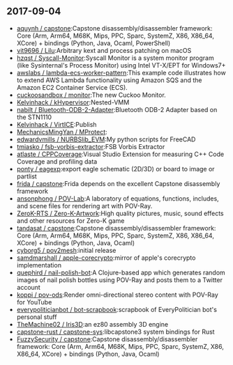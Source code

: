 ## 2017-09-04

* [aquynh / capstone](https://github.com/aquynh/capstone):Capstone disassembly/disassembler framework: Core (Arm, Arm64, M68K, Mips, PPC, Sparc, SystemZ, X86, X86_64, XCore) + bindings (Python, Java, Ocaml, PowerShell)
* [vit9696 / Lilu](https://github.com/vit9696/Lilu):Arbitrary kext and process patching on macOS
* [hzqst / Syscall-Monitor](https://github.com/hzqst/Syscall-Monitor):Syscall Monitor is a system monitor program (like Sysinternal's Process Monitor) using Intel VT-X/EPT for Windows7+
* [awslabs / lambda-ecs-worker-pattern](https://github.com/awslabs/lambda-ecs-worker-pattern):This example code illustrates how to extend AWS Lambda functionality using Amazon SQS and the Amazon EC2 Container Service (ECS).
* [cuckoosandbox / monitor](https://github.com/cuckoosandbox/monitor):The new Cuckoo Monitor.
* [Kelvinhack / kHypervisor](https://github.com/Kelvinhack/kHypervisor):Nested-VMM
* [nabilt / Bluetooth-ODB-2-Adapter](https://github.com/nabilt/Bluetooth-ODB-2-Adapter):Bluetooth ODB-2 Adapter based on the STN1110
* [Kelvinhack / VirtICE](https://github.com/Kelvinhack/VirtICE):Publish
* [MechanicsMingYan / MProtect](https://github.com/MechanicsMingYan/MProtect):
* [edwardvmills / NURBSlib_EVM](https://github.com/edwardvmills/NURBSlib_EVM):My python scripts for FreeCAD
* [tmiasko / fsb-vorbis-extractor](https://github.com/tmiasko/fsb-vorbis-extractor):FSB Vorbis Extractor
* [atlaste / CPPCoverage](https://github.com/atlaste/CPPCoverage):Visual Studio Extension for measuring C++ Code Coverage and profiling data
* [ponty / eagexp](https://github.com/ponty/eagexp):export eagle schematic (2D/3D) or board to image or partlist
* [frida / capstone](https://github.com/frida/capstone):Frida depends on the excellent Capstone disassembly framework
* [ansonphong / POV-Lab](https://github.com/ansonphong/POV-Lab):A laboratory of equations, functions, includes, and scene files for rendering art with POV-Ray.
* [ZeroK-RTS / Zero-K-Artwork](https://github.com/ZeroK-RTS/Zero-K-Artwork):High quality pictures, music, sound effects and other resources for Zero-K game
* [tandasat / capstone](https://github.com/tandasat/capstone):Capstone disassembly/disassembler framework: Core (Arm, Arm64, M68K, Mips, PPC, Sparc, SystemZ, X86, X86_64, XCore) + bindings (Python, Java, Ocaml)
* [cyborg5 / pov2mesh](https://github.com/cyborg5/pov2mesh):initial release
* [samdmarshall / apple-corecrypto](https://github.com/samdmarshall/apple-corecrypto):mirror of apple's corecrypto implementation
* [quephird / nail-polish-bot](https://github.com/quephird/nail-polish-bot):A Clojure-based app which generates random images of nail polish bottles using POV-Ray and posts them to a Twitter account
* [koppi / pov-ods](https://github.com/koppi/pov-ods):Render omni-directional stereo content with POV-Ray for YouTube
* [everypoliticianbot / bot-scrapbook](https://github.com/everypoliticianbot/bot-scrapbook):scrapbook of EveryPolitician bot's personal stuff
* [TheMachine02 / Iris3D](https://github.com/TheMachine02/Iris3D):an ez80 assembly 3D engine
* [capstone-rust / capstone-sys](https://github.com/capstone-rust/capstone-sys):libcapstone3 system bindings for Rust
* [FuzzySecurity / capstone](https://github.com/FuzzySecurity/capstone):Capstone disassembly/disassembler framework: Core (Arm, Arm64, M68K, Mips, PPC, Sparc, SystemZ, X86, X86_64, XCore) + bindings (Python, Java, Ocaml)
